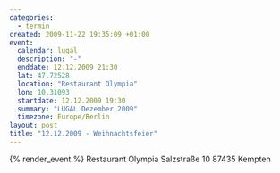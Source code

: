 ```yaml
--- 
categories: 
  - termin
created: 2009-11-22 19:35:09 +01:00
event: 
  calendar: lugal
  description: "-"
  enddate: 12.12.2009 21:30
  lat: 47.72528
  location: "Restaurant Olympia"
  lon: 10.31093
  startdate: 12.12.2009 19:30
  summary: "LUGAL Dezember 2009"
  timezone: Europe/Berlin
layout: post
title: "12.12.2009 - Weihnachtsfeier"
---
```


{% render_event %}
Restaurant Olympia
Salzstraße 10
87435 Kempten

